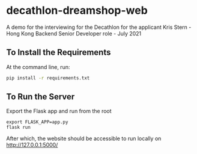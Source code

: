 # decathlon-dreamshop-web
A demo for the interviewing for the Decathlon for the applicant Kris Stern - Hong Kong Backend Senior Developer role - July 2021

## To Install the Requirements
At the command line, run:
```bash
pip install -r requirements.txt
```

## To Run the Server
Export the Flask app and run from the root
```basth
export FLASK_APP=app.py
flask run
```

After which, the website should be accessible to run locally on http://127.0.0.1:5000/
